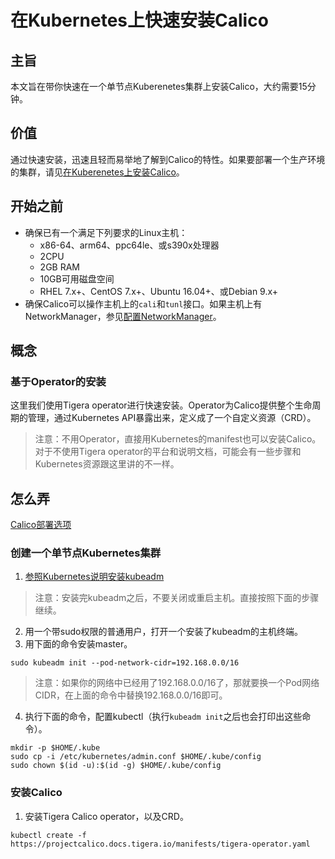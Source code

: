# 在Kubernetes上快速安装Calico

## 主旨

本文旨在带你快速在一个单节点Kuberenetes集群上安装Calico，大约需要15分钟。

## 价值

通过快速安装，迅速且轻而易举地了解到Calico的特性。如果要部署一个生产环境的集群，请见[在Kuberenetes上安装Calico](00Kubernetes.md)。

## 开始之前

- 确保已有一个满足下列要求的Linux主机：
    - x86-64、arm64、ppc64le、或s390x处理器
    - 2CPU
    - 2GB RAM
    - 10GB可用磁盘空间
    - RHEL 7.x+、CentOS 7.x+、Ubuntu 16.04+、或Debian 9.x+
- 确保Calico可以操作主机上的`cali`和`tunl`接口。如果主机上有NetworkManager，参见[配置NetworkManager](../../05运维/10排错/01排错及诊断.md#配置networkmanager)。

## 概念

### 基于Operator的安装

这里我们使用Tigera operator进行快速安装。Operator为Calico提供整个生命周期的管理，通过Kubernetes API暴露出来，定义成了一个自定义资源（CRD）。

> 注意：不用Operator，直接用Kubernetes的manifest也可以安装Calico。对于不使用Tigera operator的平台和说明文档，可能会有一些步骤和Kubernetes资源跟这里讲的不一样。

## 怎么弄

[Calico部署选项](../../Calico%E9%83%A8%E7%BD%B2%E9%80%89%E9%A1%B9.md)

### 创建一个单节点Kubernetes集群

1. [参照Kubernetes说明安装kubeadm](https://kubernetes.io/docs/setup/production-environment/tools/kubeadm/install-kubeadm/)

> 注意：安装完kubeadm之后，不要关闭或重启主机。直接按照下面的步骤继续。

2. 用一个带sudo权限的普通用户，打开一个安装了kubeadm的主机终端。
3. 用下面的命令安装master。

```shell
sudo kubeadm init --pod-network-cidr=192.168.0.0/16
```

> 注意：如果你的网络中已经用了192.168.0.0/16了，那就要换一个Pod网络CIDR，在上面的命令中替换192.168.0.0/16即可。

4. 执行下面的命令，配置kubectl（执行`kubeadm init`之后也会打印出这些命令）。

```shell
mkdir -p $HOME/.kube
sudo cp -i /etc/kubernetes/admin.conf $HOME/.kube/config
sudo chown $(id -u):$(id -g) $HOME/.kube/config
```

### 安装Calico

1. 安装Tigera Calico operator，以及CRD。

```
kubectl create -f https://projectcalico.docs.tigera.io/manifests/tigera-operator.yaml
```